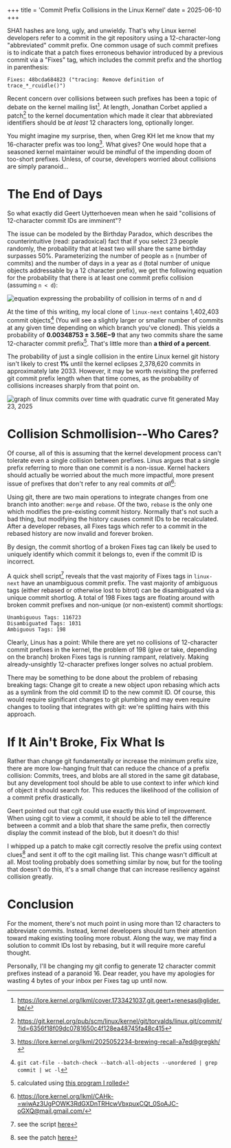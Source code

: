 +++
title = 'Commit Prefix Collisions in the Linux Kernel'
date = 2025-06-10
+++

SHA1 hashes are long, ugly, and unwieldy. That's why Linux kernel developers
refer to a commit in the git repository using a 12-character-long "abbreviated"
commit prefix. One common usage of such commit prefixes is to indicate that a
patch fixes erroneous behavior introduced by a previous commit via a "Fixes"
tag, which includes the commit prefix and the shortlog in parenthesis:

```
Fixes: 48bcda684823 ("tracing: Remove definition of trace_*_rcuidle()")
```

Recent concern over collisions between such prefixes has been a topic of debate
on the kernel mailing list[^1]. At length, Jonathan Corbet applied a patch[^2]
to the kernel documentation which made it clear that abbreviated identifiers
should be _at least_ 12 characters long, optionally longer.

You might imagine my surprise, then, when Greg KH let me know that my
16-character prefix was too long[^3]. What gives? One would hope that a
seasoned kernel maintainer would be mindful of the impending doom of too-short
prefixes. Unless, of course, developers worried about collisions are simply
paranoid...

# The End of Days

So what exactly did Geert Uytterhoeven mean when he said "collisions of
12-character commit IDs are imminent"? 

The issue can be modeled by the Birthday Paradox, which describes the
counterintuitive (read: paradoxical) fact that if you select 23 people
randomly, the probability that at least two will share the same birthday
surpasses 50%. Parameterizing the number of people as `n` (number of commits)
and the number of days in a year as `d` (total number of unique objects
addressable by a 12 character prefix), we get the following equation for the
probability that there is at least one commit prefix collision (assuming
`n < d`):

![equation expressing the probability of collision in terms of n and d](/tex/birthday-p.svg)

At the time of this writing, my local clone of `linux-next` contains 1,402,403
commit objects[^4] (You will see a slightly larger or smaller number of commits
at any given time depending on which branch you've cloned).  This yields a
probability of **0.00348753&nbsp;±&nbsp;3.56E&minus;9** that any two commits share
the same 12-character commit prefix[^5]. That's little more than **a third of a
percent**.

The probability of just a single collision in the entire Linux kernel git
history isn't likely to crest **1%** until the kernel eclipses 2,378,620
commits in approximately late 2033. However, it may be worth revisiting the
preferred git commit prefix length when that time comes, as the probability of
collisions increases sharply from that point on.

![graph of linux commits over time with quadratic curve fit generated May 23, 2025](/img/linux-commit-prefix-forecast.png)

# Collision Schmollision--Who Cares?

Of course, all of this is assuming that the kernel development process can't
tolerate even a single collision between prefixes. Linus argues that a single
prefix referring to more than one commit is a non-issue. Kernel hackers should
actually be worried about the much more impactful, more present issue of
prefixes that don't refer to any real commits *at all*[^6]:

Using git, there are two main operations to integrate changes from one branch
into another: `merge` and `rebase`. Of the two, `rebase` is the only one which
modifies the pre-existing commit history. Normally that's not such a bad thing,
but modifying the history causes commit IDs to be recalculated. After a
developer rebases, all Fixes tags which refer to a commit in the rebased
history are now invalid and forever broken.

By design, the commit shortlog of a broken Fixes tag can likely be used to
uniquely identify which commit it belongs to, even if the commit ID is
incorrect.

A quick shell script[^7] reveals that the vast majority of Fixes tags in
`linux-next` have an unambiguous commit prefix. The vast majority of ambiguous
tags (either rebased or otherwise lost to bitrot) can be disambiguated via a
unique commit shortlog.  A total of 198 Fixes tags are floating around with
broken commit prefixes and non-unique (or non-existent) commit shortlogs:

    Unambiguous Tags: 116723
    Disambiguated Tags: 1031
    Ambiguous Tags: 198

Clearly, Linus has a point: While there are yet no collisions of 12-character
commit prefixes in the kernel, the problem of 198 (give or take, depending on
the branch) broken Fixes tags is running rampant, relatively. Making
already-unsightly 12-character prefixes longer solves no actual problem.

There may be something to be done about the problem of rebasing breaking tags:
Change git to create a new object upon rebasing which acts as a symlink from
the old commit ID to the new commit ID. Of course, this would require
significant changes to git plumbing and may even require changes to tooling
that integrates with git: we're splitting hairs with this approach.

# If It Ain't Broke, Fix What Is

Rather than change git fundamentally or increase the minimum prefix size, there
are more low-hanging fruit that can reduce the chance of a prefix collision:
Commits, trees, and blobs are all stored in the same git database, but any
development tool should be able to use context to infer _which_ kind of object
it should search for. This reduces the likelihood of the collision of a commit
prefix drastically.

Geert pointed out that cgit could use exactly this kind of improvement. When
using cgit to view a commit, it should be able to tell the difference between a
commit and a blob that share the same prefix, then correctly display the commit
instead of the blob, but it doesn't do this! 

I whipped up a patch to make cgit correctly resolve the prefix using context
clues[^8] and sent it off to the cgit mailing list. This change wasn't
difficult at all. Most tooling probably does something similar by now, but for
the tooling that doesn't do this, it's a small change that can increase
resiliency against collision greatly.

# Conclusion

For the moment, there's not much point in using more than 12 characters to
abbreviate commits. Instead, kernel developers should turn their attention
toward making existing tooling more robust. Along the way, we may find a
solution to commit IDs lost by rebasing, but it will require more careful
thought.

Personally, I'll be changing my git config to generate 12 character commit
prefixes instead of a paranoid 16. Dear reader, you have my apologies for
wasting 4 bytes of your inbox per Fixes tag up until now.

[^1]: https://lore.kernel.org/lkml/cover.1733421037.git.geert+renesas@glider.be/
[^2]: https://git.kernel.org/pub/scm/linux/kernel/git/torvalds/linux.git/commit/?id=6356f18f09dc0781650c4f128ea48745fa48c415
[^3]: https://lore.kernel.org/lkml/2025052234-brewing-recall-a7ed@gregkh/
[^4]: `git cat-file --batch-check --batch-all-objects --unordered | grep commit | wc -l`
[^5]: calculated using [this program I rolled](calc-collision-likelihood.c)
[^6]: https://lore.kernel.org/lkml/CAHk-=wiwAz3UgPOWK3RdGXDnTRHcwVbxpuxCQt_0SoAJC-oGXQ@mail.gmail.com/
[^7]: see the script [here](calc-broken-fixes-tags.sh)
[^8]: see the patch [here](0001-Resolve-objects-using-type-as-context.patch)
